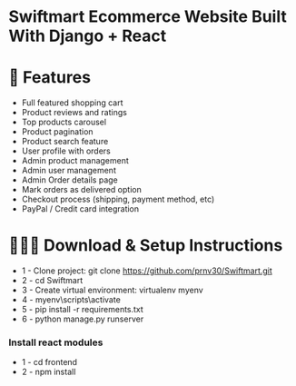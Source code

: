 # Swiftmart Ecommerce Website Built With Django + React


# 🔎 Features
* Full featured shopping cart
* Product reviews and ratings
* Top products carousel
* Product pagination
* Product search feature
* User profile with orders
* Admin product management
* Admin user management
* Admin Order details page
* Mark orders as delivered option
* Checkout process (shipping, payment method, etc)
* PayPal / Credit card integration


# 👨🏽‍💻 Download & Setup Instructions

* 1 - Clone project: git clone https://github.com/prnv30/Swiftmart.git
* 2 - cd Swiftmart
* 3 - Create virtual environment: virtualenv myenv
* 4 - myenv\scripts\activate
* 5 - pip install -r requirements.txt
* 6 - python manage.py runserver

### Install react modules
* 1 - cd frontend
* 2 - npm install
